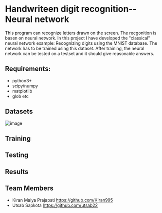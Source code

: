 #  **Handwriteen digit recognition--Neural network**
This program can recognize letters drawn on the screen. The recgonition is basen on neural network.
In this project I have developed the "classical" neural network example: Recognizing digits using the MNIST database. The network has to be trained using this dataset. After training, the neural network can be tested on a testset and it should give reasonable answers. 

## **Requirements:**

- python3+
- scipy/numpy
- matplotlib
- glob etc

## **Datasets**
![image](https://user-images.githubusercontent.com/16813748/36084882-703a9c58-0fe9-11e8-91e8-2f38929a76ab.png)


## **Training**

## **Testing**

## **Results**

## **Team** Members
- Kiran Maiya Prajapati  https://github.com/Kiran995
- Utsab Sapkota          https://github.com/utsab22
